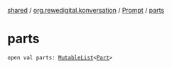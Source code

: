 [shared](../../index.md) / [org.rewedigital.konversation](../index.md) / [Prompt](index.md) / [parts](./parts.md)

# parts

`open val parts: `[`MutableList`](https://kotlinlang.org/api/latest/jvm/stdlib/kotlin.collections/-mutable-list/index.html)`<`[`Part`](../-part/index.md)`>`